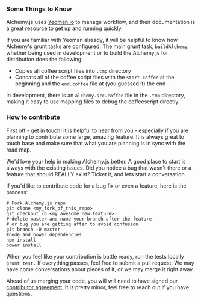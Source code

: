 ### Some Things to Know
Alchemy.js uses [Yeoman.io](http://yeoman.io/) to manage workflow, and their documentation is a great resource to get up and running quickly.

If you are familiar with Yeoman already, it will be helpful to know how Alchemy's grunt tasks are configured.  The main grunt task, `buildAlchemy`, whether being used in development or to build the Alchemy.js for distribution does the following:
* Copies all coffee script files into `.tmp` directory
* Concats all of the coffee script files with the `start.coffee` at the beginning and the `end.coffee` file at (you guessed it) the end

In development, there is an `alchemy.src.coffee` file in the `.tmp` directory, making it easy to use mapping files to debug the coffeescript directly.

### How to contribute
First off - [get in touch](mailto:robot@graphalchemist.com)!  It is helpful to hear from you - especially if you are planning to contribute some large, amazing feature.  It is always great to touch base and make sure that what you are planning is in sync with the road map.

We'd love your help in making Alchemy.js better.  A good place to start is always with the existing issues.  Did you notice a bug that wasn't there or a feature that should REALLY exist?  Ticket it, and lets start a conversation.

If you'd like to contribute code for a bug fix or even a feature, here is the process:
```
# Fork Alchemy.js repo
git clone <my_fork_of_this_repo>
git checkout -b <my_awesome_new_feature>
# delete master and name your branch after the feature
# or bug you are getting after to avoid confusion
git branch -D master
#node and bower dependencies
npm install
bower install
```

When you feel like your contribution is battle ready, run the tests locally
`grunt test.`  If everything passes, feel free to submit a pull request.  We may have come conversations about pieces of it, or we may merge it right away.

Ahead of us merging your code, you will will need to have signed our [contributor agreement](https://docs.google.com/a/graphalchemist.com/forms/d/1ypqMsBPrfzPpvQPXYdfw12u9xK5pNiHeMAuYImzEli4/viewform).  It is pretty minor, feel free to reach out if you have questions.
